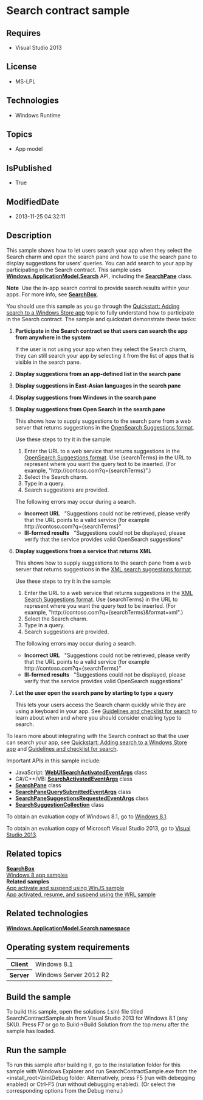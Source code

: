 # Search contract sample
## Requires
* Visual Studio 2013
## License
* MS-LPL
## Technologies
* Windows Runtime
## Topics
* App model
## IsPublished
* True
## ModifiedDate
* 2013-11-25 04:32:11
## Description

<div id="mainSection">
<p>This sample shows how to let users search your app when they select the Search charm and open the search pane and how to use the search pane to display suggestions for users' queries. You can add search to your app by participating in the Search contract.
 This sample uses <a href="http://msdn.microsoft.com/library/windows/apps/br225108">
<b>Windows.ApplicationModel.Search</b></a> API, including the <a href="http://msdn.microsoft.com/library/windows/apps/br225058">
<b>SearchPane</b></a> class. </p>
<p></p>
<p class="note"><b>Note</b>&nbsp;&nbsp;Use the in-app search control to provide search results within your apps. For more info, see
<a href="http://msdn.microsoft.com/library/windows/apps/dn252771"><b>SearchBox</b></a>.</p>
<p></p>
<p>You should use this sample as you go through the <a href="http://msdn.microsoft.com/library/windows/apps/hh465238">
Quickstart: Adding search to a Windows Store app</a> topic to fully understand how to participate in the Search contract. The sample and quickstart demonstrate these tasks:
</p>
<ol>
<li>
<p><b>Participate in the Search contract so that users can search the app from anywhere in the system</b></p>
<p>If the user is not using your app when they select the Search charm, they can still search your app by selecting it from the list of apps that is visible in the search pane.</p>
</li><li>
<p><b>Display suggestions from an app-defined list in the search pane</b></p>
</li><li>
<p><b>Display suggestions in East-Asian languages in the search pane</b></p>
</li><li>
<p><b>Display suggestions from Windows in the search pane</b></p>
</li><li>
<p><b>Display suggestions from Open Search in the search pane</b></p>
<p>This shows how to supply suggestions to the search pane from a web server that returns suggestions in the
<a href="http://go.microsoft.com/fwlink/p/?linkid=251110">OpenSearch Suggestions format</a>.
</p>
<p>Use these steps to try it in the sample:</p>
<ol>
<li>Enter the URL to a web service that returns suggestions in the <a href="http://www.opensearch.org/Specifications/OpenSearch/Extensions/Suggestions/1.0">
OpenSearch Suggestions format</a>. Use {searchTerms} in the URL to represent where you want the query text to be inserted. (For example, &quot;http://contoso.com?q={searchTerms}&quot;.)
</li><li>Select the Search charm. </li><li>Type in a query. </li><li>Search suggestions are provided. </li></ol>
<p>The following errors may occur during a search.</p>
<ul>
<li><b>Incorrect URL</b>&nbsp;&nbsp; &quot;Suggestions could not be retrieved, please verify that the URL points to a valid service (for example http://contoso.com?q={searchTerms}&quot;
</li><li><b>Ill-formed results</b>&nbsp;&nbsp; &quot;Suggestions could not be displayed, please verify that the service provides valid OpenSearch suggestions&quot;
</li></ul>
</li><li>
<p><b>Display suggestions from a service that returns XML</b></p>
<p>This shows how to supply suggestions to the search pane from a web server that returns suggestions in the
<a href="http://msdn.microsoft.com/library/windows/apps/cc891508">XML search suggestions format</a>.
</p>
<p>Use these steps to try it in the sample:</p>
<ol>
<li>Enter the URL to a web service that returns suggestions in the <a href="http://msdn.microsoft.com/en-us/library/cc848863(v=vs.85).aspx">
XML Search Suggestions format</a>. Use {searchTerms} in the URL to represent where you want the query text to be inserted. (For example, &quot;http://contoso.com?q={searchTerms}&amp;format=xml&quot;.)
</li><li>Select the Search charm. </li><li>Type in a query. </li><li>Search suggestions are provided. </li></ol>
<p></p>
<p>The following errors may occur during a search.</p>
<ul>
<li><b>Incorrect URL</b>&nbsp;&nbsp; &quot;Suggestions could not be retrieved, please verify that the URL points to a valid service (for example http://contoso.com?q={searchTerms}&quot;
</li><li><b>Ill-formed results</b>&nbsp;&nbsp; &quot;Suggestions could not be displayed, please verify that the service provides valid OpenSearch suggestions&quot;
</li></ul>
<p></p>
</li><li>
<p><b>Let the user open the search pane by starting to type a query</b></p>
<p>This lets your users access the Search charm quickly while they are using a keyboard in your app. See
<a href="http://msdn.microsoft.com/library/windows/apps/hh465233">Guidelines and checklist for search</a> to learn about when and where you should consider enabling type to search.</p>
</li></ol>
<p>To learn more about integrating with the Search contract so that the user can search your app, see
<a href="http://msdn.microsoft.com/library/windows/apps/hh465238">Quickstart: Adding search to a Windows Store app</a> and
<a href="http://msdn.microsoft.com/library/windows/apps/hh465233">Guidelines and checklist for search</a>.</p>
<p>Important APIs in this sample include:</p>
<ul>
<li>JavaScript: <a href="http://msdn.microsoft.com/library/windows/apps/hh701913">
<b>WebUISearchActivatedEventArgs</b></a> class </li><li>C#/C&#43;&#43;/VB: <a href="http://msdn.microsoft.com/library/windows/apps/br224747">
<b>SearchActivatedEventArgs</b></a> class </li><li><a href="http://msdn.microsoft.com/library/windows/apps/br225058"><b>SearchPane</b></a> class
</li><li><a href="http://msdn.microsoft.com/library/windows/apps/br225067"><b>SearchPaneQuerySubmittedEventArgs</b></a> class
</li><li><a href="http://msdn.microsoft.com/library/windows/apps/br225075"><b>SearchPaneSuggestionsRequestedEventArgs</b></a> class
</li><li><a href="http://msdn.microsoft.com/library/windows/apps/br225101"><b>SearchSuggestionCollection</b></a> class
</li></ul>
<p>To obtain an evaluation copy of Windows&nbsp;8.1, go to <a href="http://go.microsoft.com/fwlink/p/?linkid=301696">
Windows&nbsp;8.1</a>. </p>
<p>To obtain an evaluation copy of Microsoft Visual Studio&nbsp;2013, go to <a href="http://go.microsoft.com/fwlink/p/?linkid=301697">
Visual Studio&nbsp;2013</a>. </p>
<h2><a id="related_topics"></a>Related topics</h2>
<dl><dt><a href="http://msdn.microsoft.com/library/windows/apps/dn252771"><b>SearchBox</b></a>
</dt><dt><a href="http://go.microsoft.com/fwlink/p/?LinkID=227694">Windows 8 app samples</a>
</dt><dt><b>Related samples</b> </dt><dt><a href="http://go.microsoft.com/fwlink/p/?linkid=231617">App activate and suspend using WinJS sample</a>
</dt><dt><a href="http://go.microsoft.com/fwlink/p/?linkid=231474">App activated, resume, and suspend using the WRL sample</a>
</dt></dl>
<h2>Related technologies</h2>
<a href="http://msdn.microsoft.com/library/windows/apps/br225108"><b>Windows.ApplicationModel.Search namespace</b></a>
<h2>Operating system requirements</h2>
<table>
<tbody>
<tr>
<th>Client</th>
<td><dt>Windows&nbsp;8.1 </dt></td>
</tr>
<tr>
<th>Server</th>
<td><dt>Windows Server&nbsp;2012&nbsp;R2 </dt></td>
</tr>
</tbody>
</table>
<h2>Build the sample</h2>
<p>To build this sample, open the solutions (.sln) file titled SearchContractSample.sln from Visual Studio&nbsp;2013 for Windows&nbsp;8.1 (any SKU). Press F7 or go to Build-&gt;Build Solution from the top menu after the sample has loaded.</p>
<h2>Run the sample</h2>
<p>To run this sample after building it, go to the installation folder for this sample with Windows Explorer and run SearchContractSample.exe from the &lt;install_root&gt;\bin\Debug folder. Alternatively, press F5 (run with debegging enabled) or Ctrl-F5 (run
 without debugging enabled). (Or select the corresponding options from the Debug menu.)</p>
</div>

